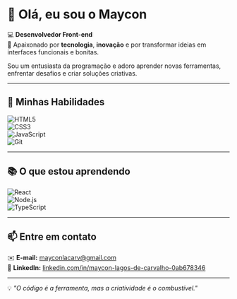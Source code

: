 # 👋 Olá, eu sou o Maycon  

💻 **Desenvolvedor Front-end**  
🚀 Apaixonado por **tecnologia**, **inovação** e por transformar ideias em interfaces funcionais e bonitas.  

Sou um entusiasta da programação e adoro aprender novas ferramentas, enfrentar desafios e criar soluções criativas.  

---

## 🚀 Minhas Habilidades  

![HTML5](https://img.shields.io/badge/-HTML5-E34F26?logo=html5&logoColor=black)  
![CSS3](https://img.shields.io/badge/-CSS3-1572B6?logo=css3&logoColor=black)  
![JavaScript](https://img.shields.io/badge/-JavaScript-F7DF1E?logo=javascript&logoColor=black)  
![Git](https://img.shields.io/badge/-Git-F05032?logo=git&logoColor=black)  

---

## 📚 O que estou aprendendo  

![React](https://img.shields.io/badge/-React-61DAFB?logo=react&logoColor=black)  
![Node.js](https://img.shields.io/badge/-Node.js-339933?logo=nodedotjs&logoColor=black)  
![TypeScript](https://img.shields.io/badge/-TypeScript-3178C6?logo=typescript&logoColor=black)  

---

## 📫 Entre em contato  
✉️ **E-mail:** [mayconlacarv@gmail.com](mailto:mayconlacarv@gmail.com)  
💼 **LinkedIn:** [linkedin.com/in/maycon-lagos-de-carvalho-0ab678346](https://linkedin.com/in/maycon-lagos-de-carvalho-0ab678346)  

---

💡 *"O código é a ferramenta, mas a criatividade é o combustível."*  
